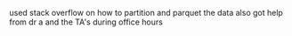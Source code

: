 used stack overflow on how to partition and parquet the data
also got help from dr a and the TA's during office hours
